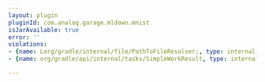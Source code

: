 ```yaml
---
layout: plugin
pluginId: com.analog.garage.mldown.mnist
isJarAvailable: true
error: ''
violations:
- {name: Lorg/gradle/internal/file/PathToFileResolver;, type: internal-api-usage}
- {name: org/gradle/api/internal/tasks/SimpleWorkResult, type: internal-api-usage}

---
```

